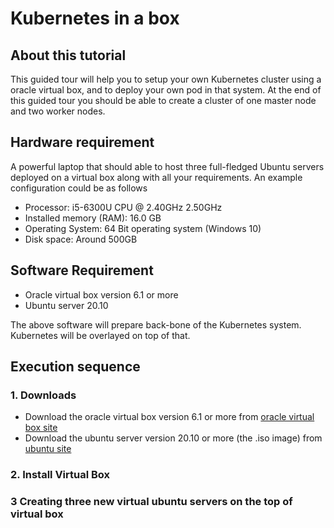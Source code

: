 # Kubernetes in a box
## About this tutorial 
This guided tour will help you to setup your own Kubernetes cluster using a oracle virtual box, and to deploy your own pod in that system. At the end of this guided tour you should be able to create a cluster of one master node and two worker nodes.

## Hardware requirement
A powerful laptop that should able to host three full-fledged Ubuntu servers deployed on a virtual box along with all your requirements. An example configuration could be as follows
* Processor: i5-6300U CPU @ 2.40GHz 2.50GHz
* Installed memory (RAM): 16.0 GB
* Operating System: 64 Bit operating system (Windows 10)
* Disk space: Around 500GB

## Software Requirement
* Oracle virtual box version 6.1 or more
* Ubuntu server 20.10

The above software will prepare back-bone of the Kubernetes system. Kubernetes will be overlayed on top of that.  
## Execution sequence 
### 1. Downloads
* Download the oracle virtual box version 6.1 or more from [oracle virtual box site](https://www.virtualbox.org/wiki/Downloads/)
* Download the ubuntu server version 20.10 or more (the .iso image) from [ubuntu site](https://ubuntu.com/download/server/)
### 2. Install Virtual Box
### 3 Creating three new virtual ubuntu servers on the top of virtual box
